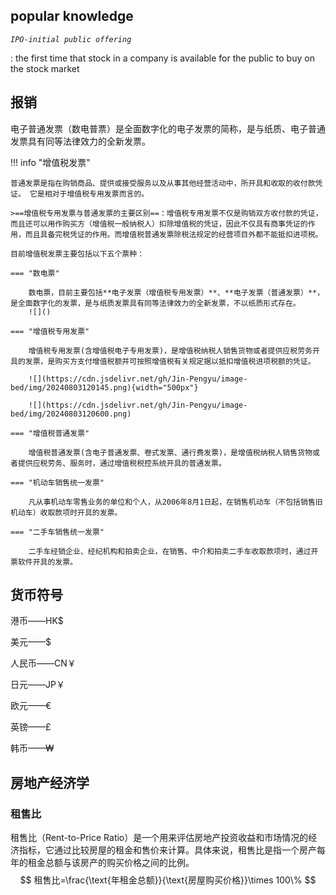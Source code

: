 ## popular knowledge
*`IPO-initial public offering`*

:   the first time that stock in a company is available for the public to buy on the stock market

## 报销
电子普通发票（数电普票）是全面数字化的电子发票的简称，是与纸质、电子普通发票具有同等法律效力的全新发票。

!!! info "增值税发票"

    普通发票是指在购销商品、提供或接受服务以及从事其他经营活动中，所开具和收取的收付款凭证。 它是相对于增值税专用发票而言的。

    >==增值税专用发票与普通发票的主要区别==：增值税专用发票不仅是购销双方收付款的凭证，而且还可以用作购买方（增值税一般纳税人）扣除增值税的凭证，因此不仅具有商事凭证的作用，而且具备完税凭证的作用。而增值税普通发票除税法规定的经营项目外都不能抵扣进项税。

    目前增值税发票主要包括以下五个票种：

    === "数电票"

        数电票，目前主要包括**电子发票（增值税专用发票）**、**电子发票（普通发票）**，是全面数字化的发票，是与纸质发票具有同等法律效力的全新发票，不以纸质形式存在。
        ![]()

    === "增值税专用发票"

        增值税专用发票(含增值税电子专用发票)，是增值税纳税人销售货物或者提供应税劳务开具的发票，是购买方支付增值税额并可按照增值税有关规定据以抵扣增值税进项税额的凭证。

        ![](https://cdn.jsdelivr.net/gh/Jin-Pengyu/image-bed/img/20240803120145.png){width="500px"}

        ![](https://cdn.jsdelivr.net/gh/Jin-Pengyu/image-bed/img/20240803120600.png)

    === "增值税普通发票"

        增值税普通发票(含电子普通发票、卷式发票、通行费发票)，是增值税纳税人销售货物或者提供应税劳务、服务时，通过增值税税控系统开具的普通发票。

    === "机动车销售统一发票"

        凡从事机动车零售业务的单位和个人，从2006年8月1日起，在销售机动车（不包括销售旧机动车）收取款项时开具的发票。

    === "二手车销售统一发票"

        二手车经销企业、经纪机构和拍卖企业，在销售、中介和拍卖二手车收取款项时，通过开票软件开具的发票。

## 货币符号
港币——HK$

美元——$

人民币——CN￥

日元——JP￥

欧元——€

英镑——£

韩币——₩

## 房地产经济学
### 租售比
租售比（Rent-to-Price Ratio）是一个用来评估房地产投资收益和市场情况的经济指标，它通过比较房屋的租金和售价来计算。具体来说，租售比是指一个房产每年的租金总额与该房产的购买价格之间的比例。
$$
租售比=\frac{\text{年租金总额}}{\text{房屋购买价格}}\times 100\%
$$

